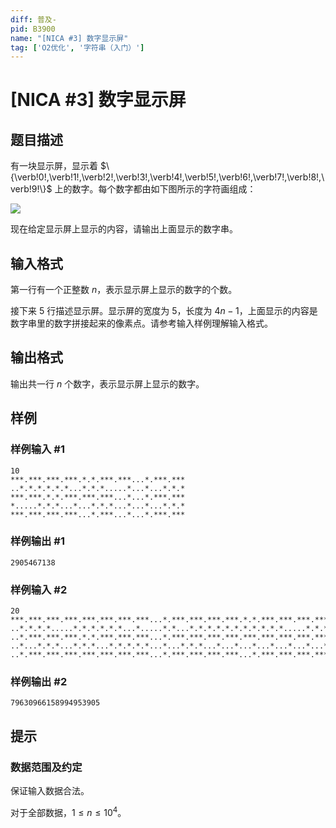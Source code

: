 ```yaml
---
diff: 普及-
pid: B3900
name: "[NICA #3] 数字显示屏"
tag: ['O2优化', '字符串（入门）']
---
```

# [NICA #3] 数字显示屏
## 题目描述

有一块显示屏，显示着 $\{\verb!0!,\verb!1!,\verb!2!,\verb!3!,\verb!4!,\verb!5!,\verb!6!,\verb!7!,\verb!8!,\verb!9!\}$ 上的数字。每个数字都由如下图所示的字符画组成：

![](https://cdn.luogu.com.cn/upload/image_hosting/ngz0xckj.png)

现在给定显示屏上显示的内容，请输出上面显示的数字串。
## 输入格式

第一行有一个正整数 $n$，表示显示屏上显示的数字的个数。

接下来 $5$ 行描述显示屏。显示屏的宽度为 $5$，长度为 $4n-1$，上面显示的内容是数字串里的数字拼接起来的像素点。请参考输入样例理解输入格式。
## 输出格式

输出共一行 $n$ 个数字，表示显示屏上显示的数字。
## 样例

### 样例输入 #1
```
10
***.***.***.***.*.*.***.***...*.***.***
..*.*.*.*.*.*...*.*.*.....*...*...*.*.*
***.***.*.*.***.***.***...*...*.***.***
*.....*.*.*...*...*.*.*...*...*...*.*.*
***.***.***.***...*.***...*...*.***.***

```
### 样例输出 #1
```
2905467138

```
### 样例输入 #2
```
20
***.***.***.***.***.***.***.***...*.***.***.***.***.*.*.***.***.***.***.***.***
..*.*.*.*.....*.*.*.*.*.*...*.....*.*...*.*.*.*.*.*.*.*.*.*.*.....*.*.*.*.*.*..
..*.***.***.***.*.*.***.***.***...*.***.***.***.***.***.***.***.***.***.*.*.***
..*...*.*.*...*.*.*...*.*.*.*.*...*...*.*.*...*...*...*...*...*...*...*.*.*...*
..*.***.***.***.***.***.***.***...*.***.***.***.***...*.***.***.***.***.***.***

```
### 样例输出 #2
```
79630966158994953905

```
## 提示

### 数据范围及约定

保证输入数据合法。

对于全部数据，$1\le n\le 10^4$。
